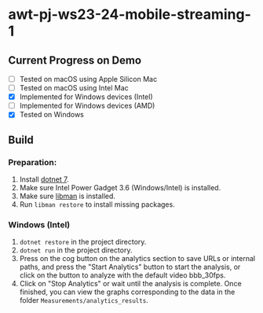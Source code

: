 # awt-pj-ws23-24-mobile-streaming-1

## Current Progress on Demo

- [ ] Tested on macOS using Apple Silicon Mac
- [ ] Tested on macOS using Intel Mac
- [x] Implemented for Windows devices (Intel)
- [ ] Implemented for Windows devices (AMD)
- [x] Tested on Windows

## Build

### Preparation:

1. Install [dotnet 7](https://dotnet.microsoft.com/en-us/download/dotnet/7.0).
2. Make sure Intel Power Gadget 3.6 (Windows/Intel) is installed.
3. Make sure [libman](https://learn.microsoft.com/en-us/aspnet/core/client-side/libman/libman-cli?view=aspnetcore-7.0) is installed.
4. Run `libman restore` to install missing packages.

### Windows (Intel)

1. `dotnet restore` in the project directory.
2. `dotnet run` in the project directory.
3. Press on the cog button on the analytics section to save URLs or internal paths, and press the "Start Analytics" button to start the analysis, or click on the button to analyze with the default video bbb_30fps.
4. Click on "Stop Analytics" or wait until the analysis is complete. Once finished, you can view the graphs corresponding to the data in the folder `Measurements/analytics_results`.
